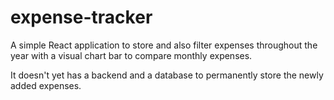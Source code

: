 # expense-tracker
A simple React application to store and also filter expenses throughout the year with a visual chart bar to compare monthly expenses. 

It doesn't yet has a backend and a database to permanently store the newly added expenses.
